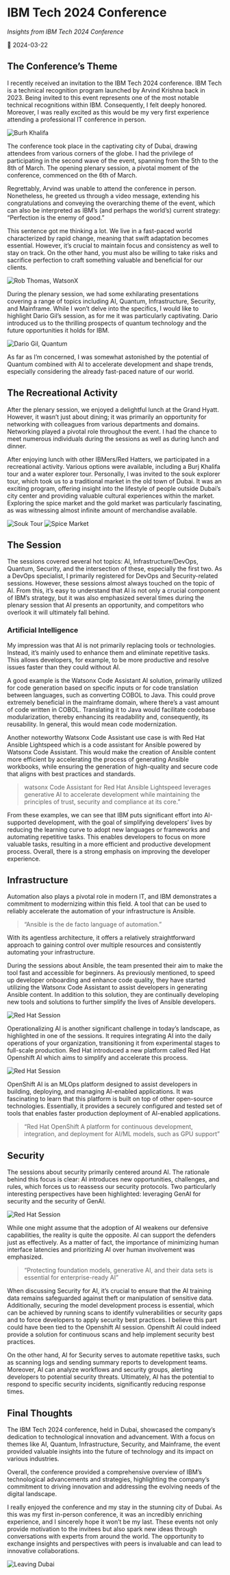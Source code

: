 # IBM Tech 2024 Conference

_Insights from IBM Tech 2024 Conference_

📅 2024-03-22

## The Conference’s Theme

I recently received an invitation to the IBM Tech 2024 conference. IBM Tech is a technical recognition program launched by Arvind Krishna back in 2023. Being invited to this event represents one of the most notable technical recognitions within IBM. Consequently, I felt deeply honored. Moreover, I was really excited as this would be my very first experience attending a professional IT conference in person.

![Burh Khalifa](../images/burj_khalifa.png)

The conference took place in the captivating city of Dubai, drawing attendees from various corners of the globe. I had the privilege of participating in the second wave of the event, spanning from the 5th to the 8th of March. The opening plenary session, a pivotal moment of the conference, commenced on the 6th of March.

Regrettably, Arvind was unable to attend the conference in person. Nonetheless, he greeted us through a video message, extending his congratulations and conveying the overarching theme of the event, which can also be interpreted as IBM’s (and perhaps the world’s) current strategy: “Perfection is the enemy of good.”

This sentence got me thinking a lot. We live in a fast-paced world characterized by rapid change, meaning that swift adaptation becomes essential. However, it’s crucial to maintain focus and consistency as well to stay on track. On the other hand, you must also be willing to take risks and sacrifice perfection to craft something valuable and beneficial for our clients.

![Rob Thomas, WatsonX](../images/rob_thomas_watsonx.png)

During the plenary session, we had some exhilarating presentations covering a range of topics including AI, Quantum, Infrastructure, Security, and Mainframe. While I won’t delve into the specifics, I would like to highlight Dario Gil’s session, as for me it was particularly captivating. Dario introduced us to the thrilling prospects of quantum technology and the future opportunities it holds for IBM.

![Dario Gil, Quantum](../images/dario_gil_quantum.png)

As far as I’m concerned, I was somewhat astonished by the potential of Quantum combined with AI to accelerate development and shape trends, especially considering the already fast-paced nature of our world.

## The Recreational Activity

After the plenary session, we enjoyed a delightful lunch at the Grand Hyatt. However, it wasn’t just about dining; it was primarily an opportunity for networking with colleagues from various departments and domains. Networking played a pivotal role throughout the event. I had the chance to meet numerous individuals during the sessions as well as during lunch and dinner.

After enjoying lunch with other IBMers/Red Hatters, we participated in a recreational activity. Various options were available, including a Burj Khalifa tour and a water explorer tour. Personally, I was invited to the souk explorer tour, which took us to a traditional market in the old town of Dubai. It was an exciting program, offering insight into the lifestyle of people outside Dubai’s city center and providing valuable cultural experiences within the market. Exploring the spice market and the gold market was particularly fascinating, as was witnessing almost infinite amount of merchandise available.

![Souk Tour](../images/souk_tour.png)
![Spice Market](../images/spice_market.png)

## The Session

The sessions covered several hot topics: AI, Infrastructure/DevOps, Quantum, Security, and the intersection of these, especially the first two. As a DevOps specialist, I primarily registered for DevOps and Security-related sessions. However, these sessions almost always touched on the topic of AI. From this, it’s easy to understand that AI is not only a crucial component of IBM’s strategy, but it was also emphasized several times during the plenary session that AI presents an opportunity, and competitors who overlook it will ultimately fall behind.

### Artificial Intelligence

My impression was that AI is not primarily replacing tools or technologies. Instead, it’s mainly used to enhance them and eliminate repetitive tasks. This allows developers, for example, to be more productive and resolve issues faster than they could without AI.

A good example is the Watsonx Code Assistant AI solution, primarily utilized for code generation based on specific inputs or for code translation between languages, such as converting COBOL to Java. This could prove extremely beneficial in the mainframe domain, where there’s a vast amount of code written in COBOL. Translating it to Java would facilitate codebase modularization, thereby enhancing its readability and, consequently, its reusability. In general, this would mean code modernization.

Another noteworthy Watsonx Code Assistant use case is with Red Hat Ansible Lightspeed which is a code assistant for Ansible powered by Watsonx Code Assistant. This would make the creation of Ansible content more efficient by accelerating the process of generating Ansible workbooks, while ensuring the generation of high-quality and secure code that aligns with best practices and standards.

> watsonx Code Assistant for Red Hat Ansible Lightspeed leverages generative AI to accelerate development while maintaining the principles of trust, security and compliance at its core.”

From these examples, we can see that IBM puts significant effort into AI-supported development, with the goal of simplifying developers’ lives by reducing the learning curve to adopt new languages or frameworks and automating repetitive tasks. This enables developers to focus on more valuable tasks, resulting in a more efficient and productive development process. Overall, there is a strong emphasis on improving the developer experience.

## Infrastructure

Automation also plays a pivotal role in modern IT, and IBM demonstrates a commitment to modernizing within this field. A tool that can be used to reliably accelerate the automation of your infrastructure is Ansible.

> “Ansible is the de facto language of automation.”

With its agentless architecture, it offers a relatively straightforward approach to gaining control over multiple resources and consistently automating your infrastructure.

During the sessions about Ansible, the team presented their aim to make the tool fast and accessible for beginners. As previously mentioned, to speed up developer onboarding and enhance code quality, they have started utilizing the Watsonx Code Assistant to assist developers in generating Ansible content. In addition to this solution, they are continually developing new tools and solutions to further simplify the lives of Ansible developers.

![Red Hat Session](../images/rh_session1.png)

Operationalizing AI is another significant challenge in today’s landscape, as highlighted in one of the sessions. It requires integrating AI into the daily operations of your organization, transitioning it from experimental stages to full-scale production. Red Hat introduced a new platform called Red Hat Openshift AI which aims to simplify and accelerate this process.

![Red Hat Session](../images/rh_session2.png)

OpenShift AI is an MLOps platform designed to assist developers in building, deploying, and managing AI-enabled applications. It was fascinating to learn that this platform is built on top of other open-source technologies. Essentially, it provides a securely configured and tested set of tools that enables faster production deployment of AI-enabled applications.

> “Red Hat OpenShift A platform for continuous development, integration, and deployment for AI/ML models, such as GPU support”

## Security

The sessions about security primarily centered around AI. The rationale behind this focus is clear: AI introduces new opportunities, challenges, and rules, which forces us to reassess our security protocols. Two particularly interesting perspectives have been highlighted: leveraging GenAI for security and the security of GenAI.

![Red Hat Session](../images/rh_session3.png)

While one might assume that the adoption of AI weakens our defensive capabilities, the reality is quite the opposite. AI can support the defenders just as effectively. As a matter of fact, the importance of minimizing human interface latencies and prioritizing AI over human involvement was emphasized.

> “Protecting foundation models, generative AI, and their data sets is essential for enterprise-ready AI”

When discussing Security for AI, it’s crucial to ensure that the AI training data remains safeguarded against theft or manipulation of sensitive data. Additionally, securing the model development process is essential, which can be achieved by running scans to identify vulnerabilities or security gaps and to force developers to apply security best practices. I believe this part could have been tied to the Openshift AI session. Openshift AI could indeed provide a solution for continuous scans and help implement security best practices.

On the other hand, AI for Security serves to automate repetitive tasks, such as scanning logs and sending summary reports to development teams. Moreover, AI can analyze workflows and security groups, alerting developers to potential security threats. Ultimately, AI has the potential to respond to specific security incidents, significantly reducing response times.

## Final Thoughts

The IBM Tech 2024 conference, held in Dubai, showcased the company’s dedication to technological innovation and advancement. With a focus on themes like AI, Quantum, Infrastructure, Security, and Mainframe, the event provided valuable insights into the future of technology and its impact on various industries.

Overall, the conference provided a comprehensive overview of IBM’s technological advancements and strategies, highlighting the company’s commitment to driving innovation and addressing the evolving needs of the digital landscape.

I really enjoyed the conference and my stay in the stunning city of Dubai. As this was my first in-person conference, it was an incredibly enriching experience, and I sincerely hope it won’t be my last. These events not only provide motivation to the invitees but also spark new ideas through conversations with experts from around the world. The opportunity to exchange insights and perspectives with peers is invaluable and can lead to innovative collaborations.

![Leaving Dubai](../images/leaving_dubai.png)
